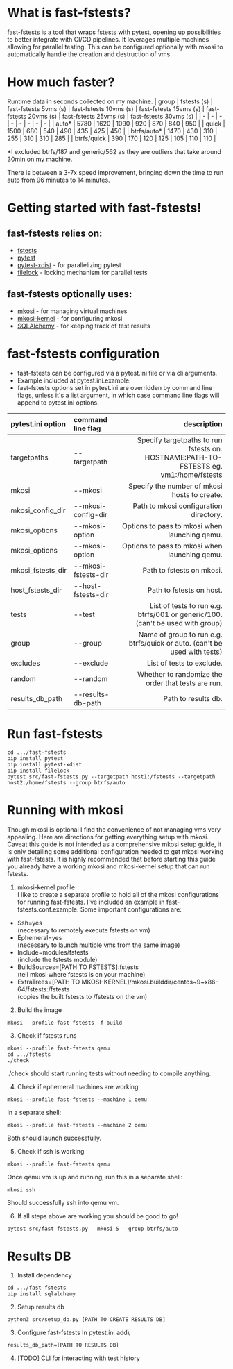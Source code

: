# What is fast-fstests?
fast-fstests is a tool that wraps fstests with pytest,
opening up possibilities to better integrate with CI/CD pipelines.
It leverages multiple machines allowing for parallel testing.
This can be configured optionally with mkosi to automatically
handle the creation and destruction of vms.

# How much faster?
Runtime data in seconds collected on my machine.
| group | fstests (s) | fast-fstests 5vms (s) | fast-fstests 10vms (s) | fast-fstests 15vms (s) | fast-fstests 20vms (s) | fast-fstests 25vms (s) | fast-fstests 30vms (s) |
| - | - | - | - | - | - | - | - |
| auto* | 5780 | 1620 | 1090 | 920 | 870 | 840 | 950 |
| quick | 1500 | 680 | 540 | 490 | 435 | 425 | 450 |
| btrfs/auto* | 1470 | 430 | 310 | 255 | 310 | 310 | 285 |
| btrfs/quick | 390 | 170 | 120 | 125 | 105 | 110 | 110 |

*I excluded btrfs/187 and generic/562 as they are outliers that take around 30min on my machine.

There is between a 3-7x speed improvement, bringing down the time to run auto from 96 minutes to 14 minutes.


# Getting started with fast-fstests!
## fast-fstests relies on:
* [fstests](https://github.com/kdave/xfstests)
* [pytest](https://docs.pytest.org/en/stable/getting-started.html)
* [pytest-xdist](https://pypi.org/project/pytest-xdist/) - for parallelizing pytest
* [filelock](https://pypi.org/project/filelock/) - locking mechanism for parallel tests
## fast-fstests optionally uses:
* [mkosi](https://github.com/systemd/mkosi) - for managing virtual machines
* [mkosi-kernel](https://github.com/DaanDeMeyer/mkosi-kernel) - for configuring mkosi
* [SQLAlchemy](https://www.sqlalchemy.org/) - for keeping track of test results

# fast-fstests configuration
* fast-fstests can be configured via a pytest.ini file or via cli arguments.
* Example included at pytest.ini.example.
* fast-fstests options set in pytest.ini are overridden by command line flags,
unless it's a list argument, in which case command line flags will append to pytest.ini options.

| pytest.ini option | command line flag | description |
| :- | :- | -: |
| targetpaths | --targetpath | Specify targetpaths to run fstests on.<br>HOSTNAME:PATH-TO-FSTESTS eg. vm1:/home/fstests |
| mkosi | --mkosi | Specify the number of mkosi hosts to create. |
| mkosi_config_dir | --mkosi-config-dir | Path to mkosi configuration directory. |
| mkosi_options | --mkosi-option | Options to pass to mkosi when launching qemu. |
| mkosi_options | --mkosi-option | Options to pass to mkosi when launching qemu. |
| mkosi_fstests_dir | --mkosi-fstests-dir | Path to fstests on mkosi. |
| host_fstests_dir | --host-fstests-dir | Path to fstests on host. |
| tests | --test | List of tests to run e.g. btrfs/001 or generic/100. (can't be used with group) |
| group | --group | Name of group to run e.g. btrfs/quick or auto. (can't be used with tests) |
| excludes | --exclude | List of tests to exclude. |
| random | --random | Whether to randomize the order that tests are run. |
| results_db_path | --results-db-path | Path to results db. |

# Run fast-fstests
```
cd .../fast-fstests
pip install pytest
pip install pytest-xdist
pip install filelock
pytest src/fast-fstests.py --targetpath host1:/fstests --targetpath host2:/home/fstests --group btrfs/auto
```

# Running with mkosi
Though mkosi is optional I find the convenience of not managing vms very appealing.
Here are directions for getting everything setup with mkosi.
Caveat this guide is not intended as a comprehensive mkosi setup guide,
it is only detailing some additional configuration needed to get mkosi working with fast-fstests.
It is highly recommended that before starting this guide you already have a working
mkosi and mkosi-kernel setup that can run fstests.

1. mkosi-kernel profile\
I like to create a separate profile to hold all of the mkosi configurations for running fast-fstests.
I've included an example in fast-fstests.conf.example. Some important configurations are:
* Ssh=yes\
  (necessary to remotely execute fstests on vm)
* Ephemeral=yes\
  (necessary to launch multiple vms from the same image)
* Include=modules/fstests\
  (include the fstests module)
* BuildSources=[PATH TO FSTESTS]:fstests\
  (tell mkosi where fstests is on your machine)
* ExtraTrees=[PATH TO MKOSI-KERNEL]/mkosi.builddir/centos\~9~x86-64/fstests:/fstests\
  (copies the built fstests to /fstests on the vm)

2. Build the image
```
mkosi --profile fast-fstests -f build
```

3. Check if fstests runs
```
mkosi --profile fast-fstests qemu
cd .../fstests
./check
```
./check should start running tests without needing to compile anything.

4. Check if ephemeral machines are working
```
mkosi --profile fast-fstests --machine 1 qemu
```
In a separate shell:
```
mkosi --profile fast-fstests --machine 2 qemu
```
Both should launch successfully.

5. Check if ssh is working
```
mkosi --profile fast-fstests qemu
```
Once qemu vm is up and running, run this in a separate shell:
```
mkosi ssh
```
Should successfully ssh into qemu vm.

6. If all steps above are working you should be good to go!
```
pytest src/fast-fstests.py --mkosi 5 --group btrfs/auto
```

# Results DB

1. Install dependency
```
cd .../fast-fstests
pip install sqlalchemy 
```

2. Setup results db
```
python3 src/setup_db.py [PATH TO CREATE RESULTS DB]
```

3. Configure fast-fstests
In pytest.ini add\
```
results_db_path=[PATH TO RESULTS DB]
```

4. [TODO] CLI for interacting with test history
